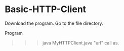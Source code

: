 # Basic-HTTP-Client

Download the program.
Go to the file directory.

Program
>>> java MyHTTPClient.java "url"
call as.

